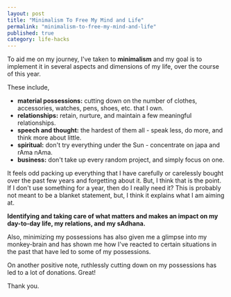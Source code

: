 ```yaml
---
layout: post
title: "Minimalism To Free My Mind and Life"
permalink: "minimalism-to-free-my-mind-and-life"
published: true
category: life-hacks
---
```


To aid me on my journey, I've taken to **minimalism** and my goal is to implement it in several aspects and dimensions of my life, over the course of this year.

These include,

* **material possessions:** cutting down on the number of clothes, accessories, watches, pens, shoes, etc. that I own.
* **relationships:**  retain, nurture, and maintain a few meaningful relationships. 
* **speech and thought:** the hardest of them all - speak less, do more, and think more about little. 
* **spiritual:** don't try everything under the Sun - concentrate on japa and rAma nAma.
* **business:** don't take up every random project, and simply focus on one.

It feels odd packing up everything that I have carefully or carelessly bought over the past few years and forgetting about it. But, I think that is the point. If I don't use something for a year, then do I really need it? This is probably not meant to be a blanket statement, but, I think it explains what I am aiming at.

**Identifying and taking care of what matters and makes an impact on my day-to-day life, my relations, and my sAdhana.** 

Also, minimizing my possessions has also given me a glimpse into my monkey-brain and has shown me how I've reacted to certain situations in the past that have led to some of my possessions. 

On another positive note, ruthlessly cutting down on my possessions has led to a lot of donations. Great!

Thank you.
